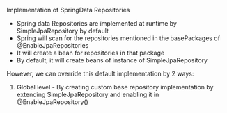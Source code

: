 Implementation of SpringData Repositories

* Spring data Repositories are implemented at runtime by SimpleJpaRepository by default
* Spring will scan for the repositories mentioned in the basePackages of @EnableJpaRepositories
* It will create a bean for repositories in that package
* By default, it will create beans of instance of SimpleJpaRepository


However, we can override this default implementation by 2 ways:
1. Global level - By creating custom base repository implementation by extending SimpleJpaRepository and enabling it in
                    @EnableJpaRepository()
